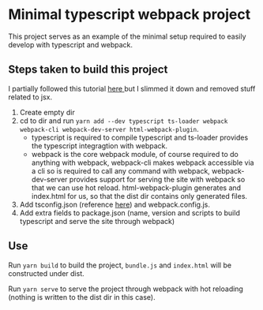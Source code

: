# Minimal typescript webpack project

This project serves as an example of the minimal setup required to easily develop with typescript and webpack.

## Steps taken to build this project

I partially followed this tutorial [ here ](
https://webpack.js.org/guides/typescript/ ) but I slimmed it down and removed
stuff related to jsx.

1. Create empty dir
2. cd to dir and run `yarn add --dev typescript ts-loader webpack webpack-cli webpack-dev-server html-webpack-plugin`.
	* typescript is required to compile typescript and ts-loader provides the
	  typescript integragtion with webpack.
	* webpack is the core webpack module, of course required to do anything
	  with webpack, webpack-cli makes webpack accessible via a cli so is
	  required to call any command with webpack, webpack-dev-server provides
	  support for serving the site with webpack so that we can use hot reload.
	  html-webpack-plugin generates and index.html for us, so that the dist dir
	  contains only generated files.
3. Add tsconfig.json (reference
   [here](https://www.typescriptlang.org/tsconfig)) and webpack.config.js.
4. Add extra fields to package.json (name, version and scripts to build
   typescript and serve the site through webpack)

## Use

Run `yarn build` to build the project, `bundle.js` and `index.html` will be
constructed under dist.

Run `yarn serve` to serve the project through webpack with hot reloading
(nothing is written to the dist dir in this case).

